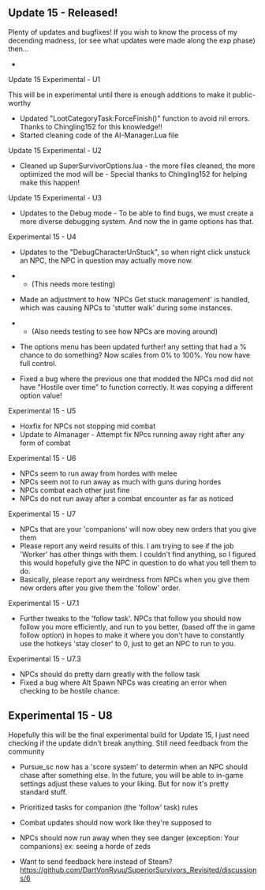 Update 15 - Released!
-
Plenty of updates and bugfixes! If you wish to know the process of my decending madness, (or see what updates were made along the exp phase) then...

-

Update 15 Experimental - U1

This will be in experimental until there is enough additions to make it public-worthy

* Updated "LootCategoryTask:ForceFinish()" function to avoid nil errors. Thanks to Chingling152 for this knowledge!!
* Started cleaning code of the AI-Manager.Lua file


Update 15 Experimental - U2
* Cleaned up SuperSurvivorOptions.lua - the more files cleaned, the more optimized the mod will be - Special thanks to Chingling152 for helping make this happen!


Update 15 Experimental - U3
* Updates to the Debug mode - To be able to find bugs, we must create a more diverse debugging system. And now the in game options has that. 


Experimental 15 - U4

* Updates to the "DebugCharacterUnStuck", so when right click unstuck an NPC, the NPC in question may actually move now. 
* * (This needs more testing)

* Made an adjustment to how 'NPCs Get stuck management' is handled, which was causing NPCs to 'stutter walk' during some instances. 
* * (Also needs testing to see how NPCs are moving around)

* The options menu has been updated further! any setting that had a % chance to do something? Now scales from 0% to 100%. You now have full control.
* Fixed a bug where the previous one that modded the NPCs mod did not have "Hostile over time" to function correctly. It was copying a different option value! 


Experimental 15 - U5
* Hoxfix for NPCs not stopping mid combat
* Update to AImanager - Attempt fix NPcs running away right after any form of combat 


Experimental 15 - U6
* NPCs seem to run away from hordes with melee
* NPCs seem not to run away as much with guns during hordes
* NPCs combat each other just fine
* NPCs do not run away after a combat encounter  as far as noticed

Experimental 15 - U7
* NPCs that are your 'companions' will now obey new orders that you give them
* Please report any weird results of this. I am trying to see if the job 'Worker' has other things with them. I couldn't find anything, so I figured this would hopefully give the NPC in question to do what you tell them to do. 
* Basically, please report any weirdness from NPCs when you give them new orders after you give them the 'follow' order. 

Experimental 15 - U7.1
* Further tweaks to the 'follow task'. NPCs that follow you should now follow you more efficiently, and run to you better, (based off the in game follow option) in hopes to make it where you don't have to constantly use the hotkeys 'stay closer' to 0, just to get an NPC to run to you. 

Experimental 15 - U7.3
* NPCs should do pretty darn greatly with the follow task
* Fixed a bug where Alt Spawn NPCs was creating an error when checking to be hostile chance.


Experimental 15 - U8
-
Hopefully this will be the final experimental build for Update 15, I just need checking if the update didn't break anything. Still need feedback from the community
* Pursue_sc now has a 'score system' to determin when an NPC should chase after something else. In the future, you will be able to in-game settings adjust these values to your liking. But for now it's pretty standard stuff. 
* Prioritized tasks for companion (the 'follow' task) rules
* Combat updates should now work like they're supposed to 
* NPCs should now run away when they see danger (exception: Your companions) ex: seeing a horde of zeds

* Want to send feedback here instead of Steam?
https://github.com/DartVonRyuu/SuperiorSurvivors_Revisited/discussions/6


